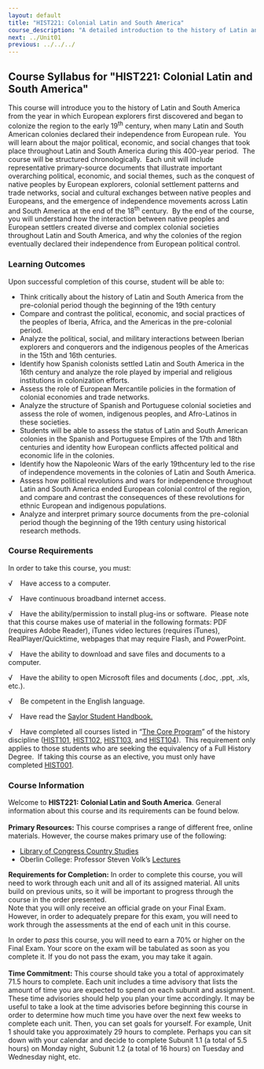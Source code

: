 ```yaml
---
layout: default
title: "HIST221: Colonial Latin and South America"
course_description: "A detailed introduction to the history of Latin and South America from the European discovery to the 19th century, with emphasis on indigenous Americans and European colonizers’ interactions and exchanges."
next: ../Unit01
previous: ../../../
---
```

Course Syllabus for "HIST221: Colonial Latin and South America"
---------------------------------------------------------------

This course will introduce you to the history of Latin and South America
from the year in which European explorers first discovered and began to
colonize the region to the early 19<sup>th</sup> century, when many
Latin and South American colonies declared their independence from
European rule.  You will learn about the major political, economic, and
social changes that took place throughout Latin and South America during
this 400-year period.  The course will be structured chronologically. 
Each unit will include representative primary-source documents that
illustrate important overarching political, economic, and social themes,
such as the conquest of native peoples by European explorers, colonial
settlement patterns and trade networks, social and cultural exchanges
between native peoples and Europeans, and the emergence of independence
movements across Latin and South America at the end of the
18<sup>th</sup> century.  By the end of the course, you will understand
how the interaction between native peoples and European settlers created
diverse and complex colonial societies throughout Latin and South
America, and why the colonies of the region eventually declared their
independence from European political control.

### Learning Outcomes

Upon successful completion of this course, student will be able to:  

-   Think critically about the history of Latin and South America from
    the pre-colonial period though the beginning of the 19th century
-   Compare and contrast the political, economic, and social practices
    of the peoples of Iberia, Africa, and the Americas in the
    pre-colonial period.
-   Analyze the political, social, and military interactions between
    Iberian explorers and conquerors and the indigenous peoples of the
    Americas in the 15th and 16th centuries.
-   Identify how Spanish colonists settled Latin and South America in
    the 16th century and analyze the role played by imperial and
    religious institutions in colonization efforts.
-   Assess the role of European Mercantile policies in the formation of
    colonial economies and trade networks.
-   Analyze the structure of Spanish and Portuguese colonial societies
    and assess the role of women, indigenous peoples, and Afro-Latinos
    in these societies.
-   Students will be able to assess the status of Latin and South
    American colonies in the Spanish and Portuguese Empires of the 17th
    and 18th centuries and identity how European conflicts affected
    political and economic life in the colonies.
-   Identify how the Napoleonic Wars of the early 19thcentury led to the
    rise of independence movements in the colonies of Latin and South
    America.
-   Assess how political revolutions and wars for independence
    throughout Latin and South America ended European colonial control
    of the region, and compare and contrast the consequences of these
    revolutions for ethnic European and indigenous populations.
-   Analyze and interpret primary source documents from the pre-colonial
    period though the beginning of the 19th century using historical
    research methods.

### Course Requirements

In order to take this course, you must:  
  
 √    Have access to a computer.  
  
 √    Have continuous broadband internet access.  
  
 √    Have the ability/permission to install plug-ins or software. 
Please note that this course makes use of material in the following
formats: PDF (requires Adobe Reader), iTunes video lectures (requires
iTunes), RealPlayer/Quicktime, webpages that may require Flash, and
PowerPoint.  
  
 √    Have the ability to download and save files and documents to a
computer.  
  
 √    Have the ability to open Microsoft files and documents (.doc,
.ppt, .xls, etc.).  
  
 √    Be competent in the English language.  
  
 √    Have read the [Saylor Student
Handbook.](http://www.saylor.org/site/wp-content/uploads/2012/05/Saylor-StudentHandbook.pdf)  
  
 √    Have completed all courses listed in “[The Core
Program](http://www.saylor.org/majors/history/)” of the history
discipline ([HIST101](http://www.saylor.org/courses/hist101/),
[HIST102](http://www.saylor.org/courses/hist102/),
[HIST103](http://www.saylor.org/courses/hist103/), and
[HIST104](http://www.saylor.org/courses/hist104/)).  This requirement
only applies to those students who are seeking the equivalency of a Full
History Degree.  If taking this course as an elective, you must only
have completed [HIST001](http://saylor.org/hist001).

### Course Information

Welcome to **HIST221:** **Colonial Latin and South America**. General
information about this course and its requirements can be found below.  
    
 **Primary Resources:** This course comprises a range of different free,
online materials. However, the course makes primary use of the
following:  

-   [Library of Congress Country Studies](http://countrystudies.us/)
-   Oberlin College: Professor Steven Volk’s
    [Lectures](http://vimeo.com/user2292742)

**Requirements for Completion:** In order to complete this course, you
will need to work through each unit and all of its assigned material.
All units build on previous units, so it will be important to progress
through the course in the order presented.  
 Note that you will only receive an official grade on your Final Exam.
However, in order to adequately prepare for this exam, you will need to
work through the assessments at the end of each unit in this course.   
  
 In order to *pass* this course, you will need to earn a 70% or higher
on the Final Exam. Your score on the exam will be tabulated as soon as
you complete it. If you do not pass the exam, you may take it again.   
    
 **Time Commitment:** This course should take you a total of
approximately 71.5 hours to complete. Each unit includes a time advisory
that lists the amount of time you are expected to spend on each subunit
and assignment. These time advisories should help you plan your time
accordingly. It may be useful to take a look at the time advisories
before beginning this course in order to determine how much time you
have over the next few weeks to complete each unit. Then, you can set
goals for yourself. For example, Unit 1 should take you approximately 29
hours to complete. Perhaps you can sit down with your calendar and
decide to complete Subunit 1.1 (a total of 5.5 hours) on Monday night,
Subunit 1.2 (a total of 16 hours) on Tuesday and Wednesday night, etc.  
    

